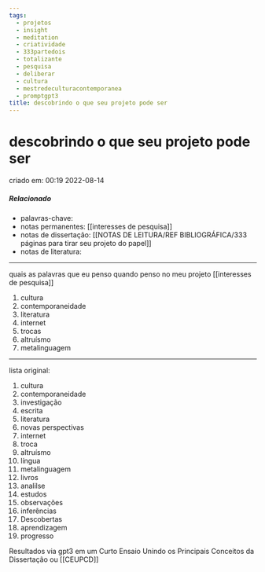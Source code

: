 ```yaml
---
tags:
  - projetos
  - insight
  - meditation
  - criatividade
  - 333partedois
  - totalizante
  - pesquisa
  - deliberar
  - cultura
  - mestredeculturacontemporanea
  - promptgpt3
title: descobrindo o que seu projeto pode ser
---
```


# descobrindo o que seu projeto pode ser
criado em: 00:19 2022-08-14

##### Relacionado
- palavras-chave:   
- notas permanentes: [[interesses de pesquisa]]
- notas de dissertação: [[NOTAS DE LEITURA/REF BIBLIOGRÁFICA/333 páginas para tirar seu projeto do papel]]
- notas de literatura: 
---
quais as palavras que eu penso quando penso no meu projeto [[interesses de pesquisa]]
1. cultura
2. contemporaneidade
3. literatura
4. internet
5. trocas
6. altruísmo
7. metalinguagem
---
lista original:

1. cultura
2. contemporaneidade
3. investigação
4. escrita
5. literatura
6. novas perspectivas
7. internet
8. troca
9. altruísmo
10. língua
11. metalinguagem
12. livros
13. analilse
14. estudos
15. observações
16. inferências
17. Descobertas
18. aprendizagem
19. progresso

Resultados via gpt3 em um Curto Ensaio Unindo os Principais Conceitos da Dissertação ou [[CEUPCD]]